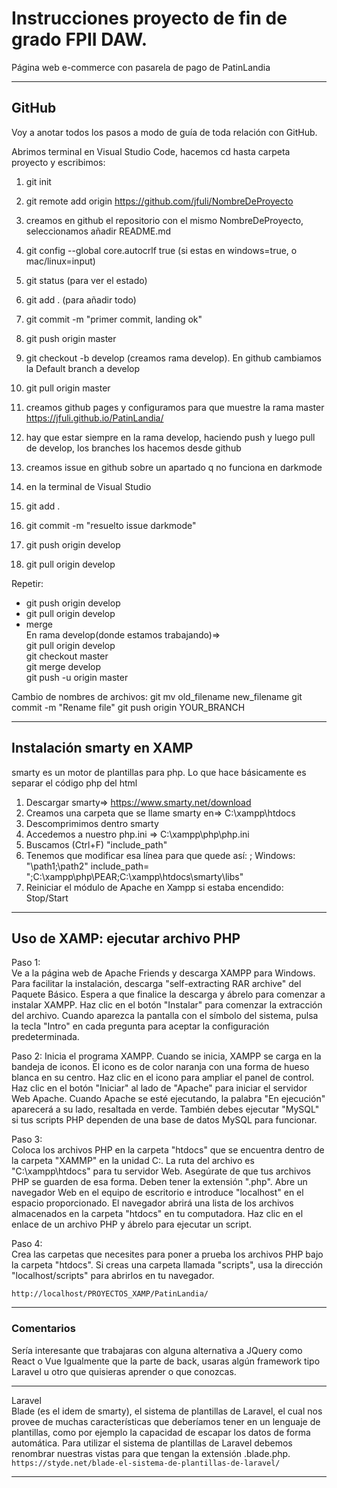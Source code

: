 # Instrucciones proyecto de fin de grado FPII DAW.

Página web e-commerce con pasarela de pago de PatinLandia

---

## GitHub

Voy a anotar todos los pasos a modo de guía de toda relación con GitHub.

Abrimos terminal en Visual Studio Code, hacemos cd hasta carpeta proyecto y escribimos:

1. git init
2. git remote add origin https://github.com/jfuli/NombreDeProyecto
3. creamos en github el repositorio con el mismo NombreDeProyecto, seleccionamos añadir README.md
4. git config --global core.autocrlf true (si estas en windows=true, o mac/linux=input)
5. git status (para ver el estado)
6. git add . (para añadir todo)
7. git commit -m "primer commit, landing ok"
8. git push origin master
9. git checkout -b develop (creamos rama develop). En github cambiamos la Default branch a develop
10. git pull origin master
11. creamos github pages y configuramos para que muestre la rama master  
    https://jfuli.github.io/PatinLandia/

12. hay que estar siempre en la rama develop, haciendo push y luego pull de develop, los branches los hacemos desde github
13. creamos issue en github sobre un apartado q no funciona en darkmode
14. en la terminal de Visual Studio
15. git add .
16. git commit -m "resuelto issue darkmode"
17. git push origin develop
18. git pull origin develop

Repetir:

- git push origin develop
- git pull origin develop
- merge  
   En rama develop(donde estamos trabajando)=>  
   git pull origin develop  
   git checkout master  
   git merge develop  
   git push -u origin master

Cambio de nombres de archivos:
git mv old_filename new_filename
git commit -m "Rename file"
git push origin YOUR_BRANCH

---

## Instalación smarty en XAMP

smarty es un motor de plantillas para php.
Lo que hace básicamente es separar el código php del html

1. Descargar smarty=> https://www.smarty.net/download
2. Creamos una carpeta que se llame smarty en=> C:\xampp\htdocs
3. Descomprimimos dentro smarty
4. Accedemos a nuestro php.ini => C:\xampp\php\php.ini
5. Buscamos (Ctrl+F) "include_path"
6. Tenemos que modificar esa línea para que quede así:
   ; Windows: "\path1;\path2"
   include_path= ";C:\xampp\php\PEAR;C:\xampp\htdocs\smarty\libs"
7. Reiniciar el módulo de Apache en Xampp si estaba encendido: Stop/Start

---

## Uso de XAMP: ejecutar archivo PHP

Paso 1:  
Ve a la página web de Apache Friends y descarga XAMPP para Windows. Para facilitar la instalación, descarga "self-extracting RAR archive" del Paquete Básico. Espera a que finalice la descarga y ábrelo para comenzar a instalar XAMPP. Haz clic en el botón "Instalar" para comenzar la extracción del archivo. Cuando aparezca la pantalla con el símbolo del sistema, pulsa la tecla "Intro" en cada pregunta para aceptar la configuración predeterminada.

Paso 2:
Inicia el programa XAMPP. Cuando se inicia, XAMPP se carga en la bandeja de iconos. El icono es de color naranja con una forma de hueso blanca en su centro. Haz clic en el icono para ampliar el panel de control. Haz clic en el botón "Iniciar" al lado de "Apache" para iniciar el servidor Web Apache. Cuando Apache se esté ejecutando, la palabra "En ejecución" aparecerá a su lado, resaltada en verde. También debes ejecutar "MySQL" si tus scripts PHP dependen de una base de datos MySQL para funcionar.

Paso 3:  
Coloca los archivos PHP en la carpeta "htdocs" que se encuentra dentro de la carpeta "XAMMP" en la unidad C:. La ruta del archivo es "C:\xampp\htdocs" para tu servidor Web. Asegúrate de que tus archivos PHP se guarden de esa forma. Deben tener la extensión ".php". Abre un navegador Web en el equipo de escritorio e introduce "localhost" en el espacio proporcionado. El navegador abrirá una lista de los archivos almacenados en la carpeta "htdocs" en tu computadora. Haz clic en el enlace de un archivo PHP y ábrelo para ejecutar un script.

Paso 4:  
Crea las carpetas que necesites para poner a prueba los archivos PHP bajo la carpeta "htdocs". Si creas una carpeta llamada "scripts", usa la dirección "localhost/scripts" para abrirlos en tu navegador.

`http://localhost/PROYECTOS_XAMP/PatinLandia/`

---

### Comentarios

Sería interesante que trabajaras con alguna alternativa a JQuery como React o Vue
Igualmente que la parte de back, usaras algún framework tipo Laravel u otro que quisieras aprender o que conozcas.

---

Laravel  
Blade (es el idem de smarty), el sistema de plantillas de Laravel, el cual nos provee de muchas características que deberíamos tener en un lenguaje de plantillas, como por ejemplo la capacidad de escapar los datos de forma automática.
Para utilizar el sistema de plantillas de Laravel debemos renombrar nuestras vistas para que tengan la extensión .blade.php.
`https://styde.net/blade-el-sistema-de-plantillas-de-laravel/`

---
